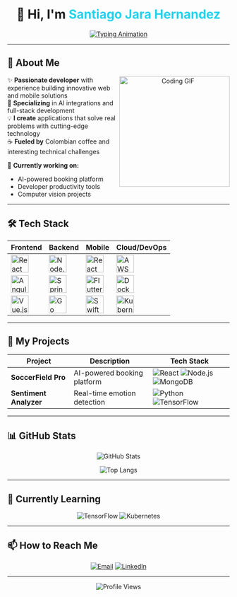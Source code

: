 # <div align="center">👋 Hi, I'm <span style="color:#22D3EE">Santiago Jara Hernandez</span></div>

<div align="center">
  
  [![Typing Animation](https://readme-typing-svg.demolab.com?font=Fira+Code&pause=1000&color=22D3EE&center=true&vCenter=true&width=500&lines=Full-Stack+Developer;AI+Integration+Specialist;Mobile+App+Developer;Clean+Code+Advocate;Tech+Problem+Solver)](https://git.io/typing-svg)

</div>

---

## 📌 About Me

<p align="center">
  <img src="https://media.giphy.com/media/L1R1tvI9svkIWwpVYr/giphy.gif" width="250" align="right" alt="Coding GIF">
</p>

✨ **Passionate developer** with experience building innovative web and mobile solutions  
🚀 **Specializing** in AI integrations and full-stack development  
💡 **I create** applications that solve real problems with cutting-edge technology  
☕ **Fueled by** Colombian coffee and interesting technical challenges  

🔭 **Currently working on:**  

- AI-powered booking platform  
- Developer productivity tools  
- Computer vision projects  

---

## 🛠 Tech Stack

<div align="center">

| **Frontend** | **Backend** | **Mobile** | **Cloud/DevOps** |
|--------------|-------------|------------|------------------|
| <img src="https://cdn.jsdelivr.net/gh/devicons/devicon/icons/react/react-original.svg" width="40" alt="React"/> | <img src="https://cdn.jsdelivr.net/gh/devicons/devicon/icons/nodejs/nodejs-original.svg" width="40" alt="Node.js"/> | <img src="https://cdn.jsdelivr.net/gh/devicons/devicon/icons/react/react-original.svg" width="40" alt="React Native"/> | <img src="https://cdn.jsdelivr.net/gh/devicons/devicon/icons/amazonwebservices/amazonwebservices-original-wordmark.svg" width="40" alt="AWS"/> |
| <img src="https://cdn.jsdelivr.net/gh/devicons/devicon/icons/angularjs/angularjs-original.svg" width="40" alt="Angular"/> | <img src="https://cdn.jsdelivr.net/gh/devicons/devicon/icons/spring/spring-original.svg" width="40" alt="Spring Boot"/> | <img src="https://cdn.jsdelivr.net/gh/devicons/devicon/icons/flutter/flutter-original.svg" width="40" alt="Flutter"/> | <img src="https://cdn.jsdelivr.net/gh/devicons/devicon/icons/docker/docker-original.svg" width="40" alt="Docker"/> |
| <img src="https://cdn.jsdelivr.net/gh/devicons/devicon/icons/vuejs/vuejs-original.svg" width="40" alt="Vue.js"/> | <img src="https://cdn.jsdelivr.net/gh/devicons/devicon/icons/go/go-original.svg" width="40" alt="Go"/> | <img src="https://cdn.jsdelivr.net/gh/devicons/devicon/icons/swift/swift-original.svg" width="40" alt="Swift"/> | <img src="https://cdn.jsdelivr.net/gh/devicons/devicon/icons/kubernetes/kubernetes-plain.svg" width="40" alt="Kubernetes"/> |

</div>

---

## 🚀 My Projects

<div align="center">

| Project | Description | Tech Stack |
|---------|-------------|------------|
| **SoccerField Pro** | AI-powered booking platform | ![React](https://img.shields.io/badge/-React-61DAFB?logo=react&logoColor=white) ![Node.js](https://img.shields.io/badge/-Node.js-339933?logo=nodedotjs&logoColor=white) ![MongoDB](https://img.shields.io/badge/-MongoDB-47A248?logo=mongodb&logoColor=white) |
| **Sentiment Analyzer** | Real-time emotion detection | ![Python](https://img.shields.io/badge/-Python-3776AB?logo=python&logoColor=white) ![TensorFlow](https://img.shields.io/badge/-TensorFlow-FF6F00?logo=tensorflow&logoColor=white) |

</div>

---

## 📊 GitHub Stats

<div align="center">

![GitHub Stats](https://github-readme-stats.vercel.app/api?username=santiagojarahernandez&show_icons=true&theme=radical)

![Top Langs](https://github-readme-stats.vercel.app/api/top-langs/?username=santiagojarahernandez&layout=compact&theme=radical)

</div>

---

## 🌱 Currently Learning

<div align="center">

![TensorFlow](https://img.shields.io/badge/TensorFlow-FF6F00?logo=tensorflow&logoColor=white&style=for-the-badge)
![Kubernetes](https://img.shields.io/badge/Kubernetes-326CE5?logo=kubernetes&logoColor=white&style=for-the-badge)

</div>

---

## 📫 How to Reach Me

<div align="center">

[![Email](https://img.shields.io/badge/Email-D14836?logo=gmail&logoColor=white)](mailto:santiagojara1306@gmail.com)
[![LinkedIn](https://img.shields.io/badge/LinkedIn-0077B5?logo=linkedin&logoColor=white)](https://linkedin.com/in/santiago-jara-hernandez)

</div>

---

<div align="center">

![Profile Views](https://komarev.com/ghpvc/?username=santiagojarahernandez&label=Profile+Views&color=blueviolet&style=flat-square)

</div>
